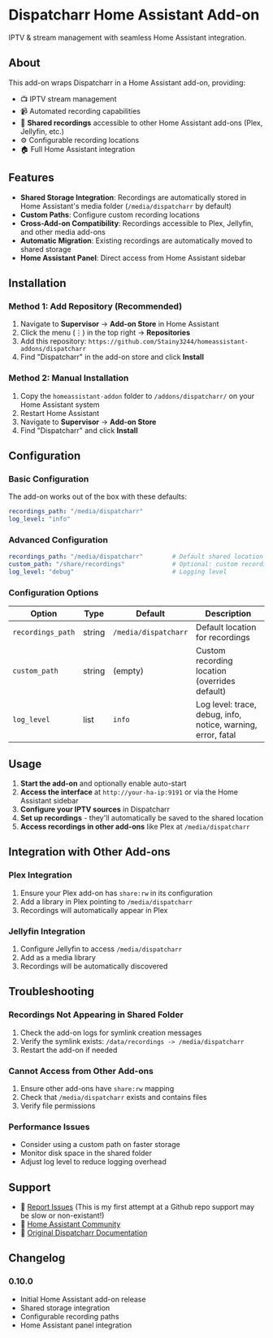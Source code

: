 # Dispatcharr Home Assistant Add-on

IPTV & stream management with seamless Home Assistant integration.

## About

This add-on wraps Dispatcharr in a Home Assistant add-on, providing:

- 📺 IPTV stream management
- 📹 Automated recording capabilities  
- 🔗 **Shared recordings** accessible to other Home Assistant add-ons (Plex, Jellyfin, etc.)
- ⚙️ Configurable recording locations
- 🏠 Full Home Assistant integration

## Features

- **Shared Storage Integration**: Recordings are automatically stored in Home Assistant's media folder (`/media/dispatcharr` by default)
- **Custom Paths**: Configure custom recording locations
- **Cross-Add-on Compatibility**: Recordings accessible to Plex, Jellyfin, and other media add-ons
- **Automatic Migration**: Existing recordings are automatically moved to shared storage
- **Home Assistant Panel**: Direct access from Home Assistant sidebar

## Installation

### Method 1: Add Repository (Recommended)

1. Navigate to **Supervisor** → **Add-on Store** in Home Assistant
2. Click the menu (⋮) in the top right → **Repositories**
3. Add this repository: `https://github.com/Stainy3244/homeassistant-addons/dispatcharr`
4. Find "Dispatcharr" in the add-on store and click **Install**

### Method 2: Manual Installation

1. Copy the `homeassistant-addon` folder to `/addons/dispatcharr/` on your Home Assistant system
2. Restart Home Assistant
3. Navigate to **Supervisor** → **Add-on Store**
4. Find "Dispatcharr" and click **Install**

## Configuration

### Basic Configuration

The add-on works out of the box with these defaults:

```yaml
recordings_path: "/media/dispatcharr"
log_level: "info"
```

### Advanced Configuration

```yaml
recordings_path: "/media/dispatcharr"        # Default shared location
custom_path: "/share/recordings"             # Optional: custom recording path  
log_level: "debug"                           # Logging level
```

### Configuration Options

| Option | Type | Default | Description |
|--------|------|---------|-------------|
| `recordings_path` | string | `/media/dispatcharr` | Default location for recordings |
| `custom_path` | string | (empty) | Custom recording location (overrides default) |
| `log_level` | list | `info` | Log level: trace, debug, info, notice, warning, error, fatal |

## Usage

1. **Start the add-on** and optionally enable auto-start
2. **Access the interface** at `http://your-ha-ip:9191` or via the Home Assistant sidebar
3. **Configure your IPTV sources** in Dispatcharr
4. **Set up recordings** - they'll automatically be saved to the shared location
5. **Access recordings in other add-ons** like Plex at `/media/dispatcharr`

## Integration with Other Add-ons

### Plex Integration

1. Ensure your Plex add-on has `share:rw` in its configuration
2. Add a library in Plex pointing to `/media/dispatcharr`
3. Recordings will automatically appear in Plex

### Jellyfin Integration

1. Configure Jellyfin to access `/media/dispatcharr`
2. Add as a media library
3. Recordings will be automatically discovered

## Troubleshooting

### Recordings Not Appearing in Shared Folder

1. Check the add-on logs for symlink creation messages
2. Verify the symlink exists: `/data/recordings -> /media/dispatcharr`
3. Restart the add-on if needed

### Cannot Access from Other Add-ons

1. Ensure other add-ons have `share:rw` mapping
2. Check that `/media/dispatcharr` exists and contains files
3. Verify file permissions

### Performance Issues

- Consider using a custom path on faster storage
- Monitor disk space in the shared folder
- Adjust log level to reduce logging overhead

## Support

- 🐛 [Report Issues](https://github.com/Stainy3244/dispatcharr/issues) (This is my first attempt at a Github repo support may be slow or non-existant!) 
- 💬 [Home Assistant Community](https://community.home-assistant.io/)
- 📖 [Original Dispatcharr Documentation](https://github.com/dispatcharr/dispatcharr)

## Changelog

### 0.10.0
- Initial Home Assistant add-on release
- Shared storage integration
- Configurable recording paths
- Home Assistant panel integration

[commits-shield]: https://img.shields.io/github/commit-activity/y/Stainy3244/dispatcharr.svg
[commits]: https://github.com/Stainy3244/dispatcharr/commits/main
[releases-shield]: https://img.shields.io/github/release/Stainy3244/dispatcharr.svg
[releases]: https://github.com/Stainy3244/dispatcharr/releases
